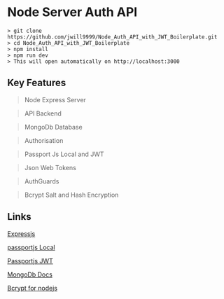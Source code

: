 # Node Server Auth API

```
> git clone https://github.com/jwill9999/Node_Auth_API_with_JWT_Boilerplate.git
> cd Node_Auth_API_with_JWT_Boilerplate
> npm install
> npm run dev
> This will open automatically on http://localhost:3000

```

## Key Features

> Node Express Server

> API Backend

> MongoDb Database   

> Authorisation

> Passport Js Local and JWT 

> Json Web Tokens

> AuthGuards

> Bcrypt Salt and Hash Encryption


## Links

[Expressjs](https://expressjs.com/)

[passportjs Local](http://passportjs.org/docs/username-password)

[Passportjs JWT](https://github.com/themikenicholson/passport-jwt)

[MongoDb Docs](https://docs.mongodb.com/manual/)

[Bcrypt for nodejs](https://github.com/shaneGirish/bcrypt-nodejs)



